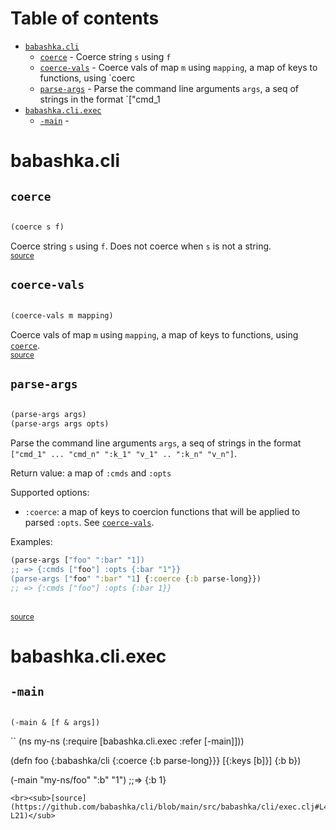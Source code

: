 # Table of contents
-  [`babashka.cli`](#babashkacli) 
    -  [`coerce`](#coerce) - Coerce string <code>s</code> using <code>f</code>
    -  [`coerce-vals`](#coerce-vals) - Coerce vals of map <code>m</code> using <code>mapping</code>, a map of keys to functions, using `coerc
    -  [`parse-args`](#parse-args) - Parse the command line arguments <code>args</code>, a seq of strings in the format `["cmd_1
-  [`babashka.cli.exec`](#babashkacliexec) 
    -  [`-main`](#-main) - <code></code>
# babashka.cli 





## `coerce`
``` clojure

(coerce s f)
```


Coerce string `s` using `f`. Does not coerce when `s` is not a string.
<br><sub>[source](https://github.com/babashka/cli/blob/main/src/babashka/cli.cljc#L4-L9)</sub>
## `coerce-vals`
``` clojure

(coerce-vals m mapping)
```


Coerce vals of map `m` using `mapping`, a map of keys to functions, using [`coerce`](#coerce).
<br><sub>[source](https://github.com/babashka/cli/blob/main/src/babashka/cli.cljc#L11-L17)</sub>
## `parse-args`
``` clojure

(parse-args args)
(parse-args args opts)
```


Parse the command line arguments `args`, a seq of strings in the format `["cmd_1" ... "cmd_n" ":k_1" "v_1" .. ":k_n" "v_n"]`.

  Return value: a map of `:cmds` and `:opts`

  Supported options:
  - `:coerce`: a map of keys to coercion functions that will be applied to parsed `:opts`. See [`coerce-vals`](#coerce-vals).

  Examples:
  ``` clojure
  (parse-args ["foo" ":bar" "1])
  ;; => {:cmds ["foo"] :opts {:bar "1"}}
  (parse-args ["foo" ":bar" "1] {:coerce {:b parse-long}})
  ;; => {:cmds ["foo"] :opts {:bar 1}}
  ```

<br><sub>[source](https://github.com/babashka/cli/blob/main/src/babashka/cli.cljc#L19-L45)</sub>
# babashka.cli.exec 





## `-main`
``` clojure

(-main & [f & args])
```


``
  (ns my-ns (:require [babashka.cli.exec :refer [-main]]))

  (defn foo
    {:babashka/cli {:coerce {:b parse-long}}}
    [{:keys [b]}] {:b b})

  (-main "my-ns/foo" ":b" "1") ;;=> {:b 1}
  ```
<br><sub>[source](https://github.com/babashka/cli/blob/main/src/babashka/cli/exec.clj#L4-L21)</sub>
